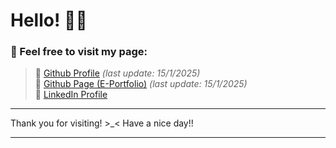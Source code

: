 # Hello! 👋🤝
### 🤗 Feel free to visit my page:

> 🔗 [Github Profile](https://github.com/mikaelhaqimi)                 _(last update: 15/1/2025)_ <br>
> 🔗 [Github Page (E-Portfolio)](https://mikaelhaqimi.github.io)       _(last update: 15/1/2025)_ <br>
> 🔗 [LinkedIn Profile](https://my.linkedin.com/in/mikael-haqimi-560881340) <br>
---
Thank you for visiting! >_< Have a nice day!!

---

